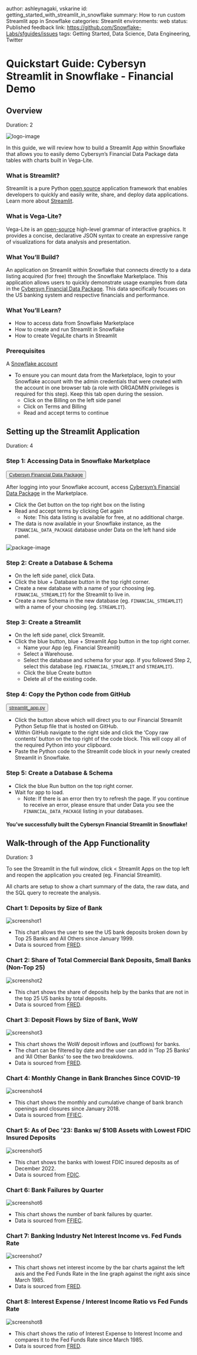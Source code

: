 author: ashleynagaki, vskarine
id: getting_started_with_streamlit_in_snowflake
summary: How to run custom Streamlit app in Snowflake 
categories: Streamlit
environments: web
status: Published 
feedback link: https://github.com/Snowflake-Labs/sfguides/issues
tags: Getting Started, Data Science, Data Engineering, Twitter 

# Quickstart Guide: Cybersyn Streamlit in Snowflake - Financial Demo
<!-- ------------------------ -->
## Overview 
Duration: 2

![logo-image](assets/FinancialDataSnowflakeNativeApp.png)

In this guide, we will review how to build a Streamlit App within Snowflake that allows you to easily demo Cybersyn’s Financial Data Package data tables with charts built in Vega-Lite.

### What is Streamlit?
Streamlit is a pure Python [open source](https://github.com/streamlit/streamlit) application framework that enables developers to quickly and easily write, share, and deploy data applications. Learn more about [Streamlit](https://streamlit.io/).

### What is Vega-Lite? 
Vega-Lite is an [open-source](https://vega.github.io/vega-lite/) high-level grammar of interactive graphics. It provides a concise, declarative JSON syntax to create an expressive range of visualizations for data analysis and presentation.

### What You’ll Build?
An application on Streamlit within Snowflake that connects directly to a data listing acquired (for free) through the Snowflake Marketplace. This application allows users to quickly demonstrate usage examples from data in the [Cybersyn Financial Data Package](https://app.snowflake.com/marketplace/listing/GZTSZAS2KF7/cybersyn-inc-financial-data-package?search=financial%20data%20package). This data specifically focuses on the US banking system and respective financials and performance.

### What You’ll Learn? 
- How to access data from Snowflake Marketplace
- How to create and run Streamlit in Snowflake
- How to create VegaLite charts in Streamlit

### Prerequisites
A [Snowflake account](https://signup.snowflake.com/?utm_cta=quickstarts_)
- To ensure you can mount data from the Marketplace, login to your Snowflake account with the admin credentials that were created with the account in one browser tab (a role with ORGADMIN privileges is required for this step). Keep this tab open during the session.
  - Click on the Billing on the left side panel
  - Click on Terms and Billing
  - Read and accept terms to continue


<!-- ------------------------ -->
## Setting up the Streamlit Application
Duration: 4

### Step 1: Accessing Data in Snowflake Marketplace
<button>[Cybersyn Financial Data Package](https://app.snowflake.com/marketplace/listing/GZTSZAS2KF7)</button>

After logging into your Snowflake account, access [Cybersyn’s Financial Data Package](https://app.snowflake.com/marketplace/listing/GZTSZAS2KF7/cybersyn-inc-financial-data-package?search=financial%20data%20package) in the Marketplace. 
- Click the Get button on the top right box on the listing
- Read and accept terms by clicking Get again 
  - Note: This data listing is available for free, at no additional charge. 
- The data is now available in your Snowflake instance, as the `FINANCIAL_DATA_PACKAGE` database under Data on the left hand side panel.

![package-image](assets/MarketplaceDataListing.png)

### Step 2: Create a Database & Schema
- On the left side panel, click Data. 
- Click the blue + Database button in the top right corner. 
- Create a new database with a name of your choosing (eg. `FINANCIAL_STREAMLIT`) for the Streamlit to live in.
- Create a new Schema in the new database (eg. `FINANCIAL_STREAMLIT`) with a name of your choosing (eg. `STREAMLIT`).

### Step 3: Create a Streamlit
- On the left side panel, click Streamlit. 
- Click the blue button, blue + Streamlit App button in the top right corner.
  - Name your App (eg. Financial Streamlit)
  - Select a Warehouse. 
  - Select the database and schema for your app. If you followed Step 2, select this database (eg. `FINANCIAL_STREAMLIT` and `STREAMLIT`).
  - Click the blue Create button
  - Delete all of the existing code.

### Step 4: Copy the Python code from GitHub
<button>[streamlit_app.py](https://github.com/cybersyn-data/streamlit-in-snowflake-example/blob/main/streamlit_app.py)</button>

- Click the button above which will direct you to our Financial Streamlit Python Setup file that is hosted on GitHub. 
- Within GitHub navigate to the right side and click the ‘Copy raw contents’ button on the top right of the code block. This will copy all of the required Python into your clipboard. 
- Paste the Python code to the Streamlit code block in your newly created Streamlit in Snowflake.

### Step 5: Create a Database & Schema
- Click the blue Run button  on the top right corner. 
- Wait for app to load. 
  - Note: If there is an error then try to refresh the page. If you continue to receive an error, please ensure that under Data you see the `FINANCIAL_DATA_PACKAGE` listing in your databases. 

#### You’ve successfully built the Cybersyn Financial Streamlit in Snowflake!


<!-- ------------------------ -->
## Walk-through of the App Functionality
Duration: 3

To see the Streamlit in the full window, click < Streamlit Apps on the top left and reopen the application you created (eg. Financial Streamlit).

All charts are setup to show a chart summary of the data, the raw data, and the SQL query to recreate the analysis.
 
### Chart 1: Deposits by Size of Bank
![screenshot1](assets/DepositsbySizeofBank.png)
- This chart allows the user to see the US bank deposits broken down by Top 25 Banks and All Others since January 1999. 
- Data is sourced from [FRED](https://fred.stlouisfed.org/tags/series). 

### Chart 2: Share of Total Commercial Bank Deposits, Small Banks (Non-Top 25)
![screenshot2](assets/ShareofTotalCommercialBankDeposits.png)
- This chart shows the share of deposits help by the banks that are not in the top 25 US banks by total deposits. 
- Data is sourced from [FRED](https://fred.stlouisfed.org/tags/series). 

### Chart 3: Deposit Flows by Size of Bank, WoW
![screenshot3](assets/DepositFlowsbySizeofBank.png)
- This chart shows the WoW deposit inflows and (outflows) for banks. 
- The chart can be filtered by date and the user can add in ‘Top 25 Banks’ and ‘All Other Banks’ to see the two breakdowns.
- Data is sourced from [FRED](https://fred.stlouisfed.org/tags/series).

### Chart 4: Monthly Change in Bank Branches Since COVID-19
![screenshot4](assets/MonthlyChangeinBankBranchesSinceCOVID-19.png)
- This chart shows the monthly and cumulative change of bank branch openings and closures since January 2018. 
- Data is sourced from [FFIEC](https://www.ffiec.gov/npw/FinancialReport/DataDownload).

### Chart 5: As of Dec '23: Banks w/ $10B Assets with Lowest FDIC Insured Deposits
![screenshot5](assets/Dec_23-banks_w_10B_Assets.png)
- This chart shows the banks with lowest FDIC insured deposits as of December 2022. 
- Data is sourced from [FDIC](https://banks.data.fdic.gov/docs/).

### Chart 6: Bank Failures by Quarter
![screenshot6](assets/Bank_Failures_by_Quarter.png)
- This chart shows the number of bank failures by quarter. 
- Data is sourced from [FFIEC](https://www.ffiec.gov/npw/FinancialReport/DataDownload).

### Chart 7: Banking Industry Net Interest Income vs. Fed Funds Rate
![screenshot7](assets/Banking_Industry_Net_Interest_Income_v_Fed_Funds.png)
- This chart shows net interest income by the bar charts against the left axis and the Fed Funds Rate in the line graph against the right axis since March 1985. 
- Data is sourced from [FRED](https://fred.stlouisfed.org/tags/series).

### Chart 8: Interest Expense / Interest Income Ratio vs Fed Funds Rate
![screenshot8](assets/InterestExpenseInterestIncomeRatiovFedFunds.png)
- This chart shows the ratio of Interest Expense to Interest Income and compares it to the Fed Funds Rate since March 1985.
- Data is sourced from [FRED](https://fred.stlouisfed.org/tags/series).
